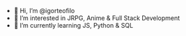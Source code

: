 - 👋 Hi, I’m @igorteofilo
- 👀 I’m interested in JRPG, Anime & Full Stack Development
- 🌱 I’m currently learning JS, Python & SQL

<!---
igorteofilo/igorteofilo is a ✨ special ✨ repository because its `README.md` (this file) appears on your GitHub profile.
You can click the Preview link to take a look at your changes.
--->
